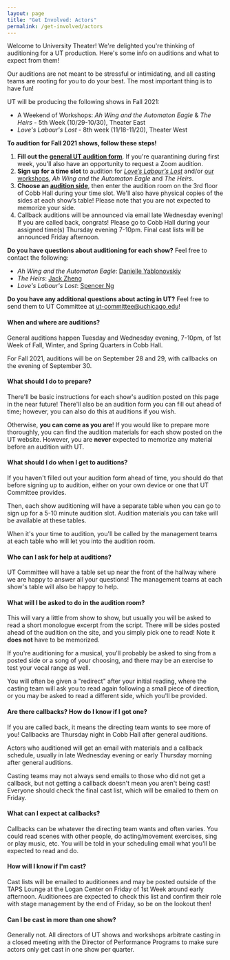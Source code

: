 ```yaml
---
layout: page
title: "Get Involved: Actors"
permalink: /get-involved/actors
---
```


Welcome to University Theater! We're delighted you're thinking of auditioning for a UT production. Here's some info on auditions and what to expect from them!

Our auditions are not meant to be stressful or intimidating, and all casting teams are rooting for you to do your best. The most important thing is to have fun!

UT will be producing the following shows in Fall 2021:

* A Weekend of Workshops: *Ah Wing and the Automaton Eagle* & *The Heirs* - 5th Week (10/29-10/30), Theater East
* *Love's Labour's Lost* - 8th week (11/18-11/20), Theater West

**To audition for Fall 2021 shows, follow these steps!**

1. **Fill out the [general UT audition form](http://bit.ly/UTFall21Auditions)**. If you're quarantining during first week, you'll also have an opportunity to request a Zoom audition.
2. **Sign up for a time slot** to audition for [*Love’s Labour’s Lost*](http://bit.ly/LLLAuditionSignup) and/or [our workshops](http://bit.ly/Fall21WorkshopsAuditionSignup), *Ah Wing and the Automaton Eagle* and *The Heirs*.
3. **Choose an [audition side](http://bit.ly/UTFall21AuditionSides)**, then enter the audition room on the 3rd floor of Cobb Hall during your time slot. We'll also have physical copies of the sides at each show’s table! Please note that you are not expected to memorize your side.
4. Callback auditions will be announced via email late Wednesday evening! If you are called back, congrats! Please go to Cobb Hall during your assigned time(s) Thursday evening 7-10pm. Final cast lists will be announced Friday afternoon.

**Do you have questions about auditioning for each show?** Feel free to contact the following:

* *Ah Wing and the Automaton Eagle*: [Danielle Yablonovskiy](mailto:dyab2602@uchicago.edu)
* *The Heirs*: [Jack Zheng](mailto:jackgood0815@gmail.com)
* *Love's Labour's Lost*: [Spencer Ng](mailto:spencerng@uchicago.edu)


**Do you have any additional questions about acting in UT?** Feel free to send them to UT Committee at [ut-committee@uchicago.edu](mailto:ut-committee@uchicago.edu)!


#### When and where are auditions?

General auditions happen Tuesday and Wednesday evening, 7-10pm, of 1st Week of Fall, Winter, and Spring Quarters in Cobb Hall.

For Fall 2021, auditions will be on September 28 and 29, with callbacks on the evening of September 30.


#### What should I do to prepare?

There'll be basic instructions for each show's audition posted on this page in the near future! There'll also be an audition form you can fill out ahead of time; however, you can also do this at auditions if you wish. 

Otherwise, **you can come as you are**! If you would like to prepare more thoroughly, you can find the audition materials for each show posted on the UT website. However, you are **never** expected to memorize any material before an audition with UT. 


#### What should I do when I get to auditions?

If you haven't filled out your audition form ahead of time, you should do that before signing up to audition, either on your own device or one that UT Committee provides. 

Then, each show auditioning will have a separate table when you can go to sign up for a 5-10 minute audition slot. Audition materials you can take will be available at these tables.

When it's your time to audition, you'll be called by the management teams at each table who will let you into the audition room.  


#### Who can I ask for help at auditions?

UT Committee will have a table set up near the front of the hallway where we are happy to answer all your questions! The management teams at each show's table will also be happy to help.


#### What will I be asked to do in the audition room?

This will vary a little from show to show, but usually you will be asked to read a short monologue excerpt from the script. There will be sides posted ahead of the audition on the site, and you simply pick one to read! Note it **does not** have to be memorized.  

If you're auditioning for a musical, you'll probably be asked to sing from a posted side or a song of your choosing, and there may be an exercise to test your vocal range as well.

You will often be given a "redirect" after your initial reading, where the casting team will ask you to read again following a small piece of direction, or you may be asked to read a different side, which you'll be provided. 


#### Are there callbacks? How do I know if I got one?

If you are called back, it means the directing team wants to see more of you! Callbacks are Thursday night in Cobb Hall after general auditions.

Actors who auditioned will get an email with materials and a callback schedule, usually in late Wednesday evening or early Thursday morning after general auditions.

Casting teams may not always send emails to those who did not get a callback, but not getting a callback doesn't mean you aren't being cast! Everyone should check the final cast list, which will be emailed to them on Friday.


#### What can I expect at callbacks?
Callbacks can be whatever the directing team wants and often varies. You could read scenes with other people, do acting/movement exercises, sing or play music, etc. You will be told in your scheduling email what you'll be expected to read and do.


#### How will I know if I'm cast?
Cast lists will be emailed to auditionees and may be posted outside of the TAPS Lounge at the Logan Center on Friday of 1st Week around early afternoon. Auditionees are expected to check this list and confirm their role with stage management by the end of Friday, so be on the lookout then!

#### Can I be cast in more than one show?

Generally not. All directors of UT shows and workshops arbitrate casting in a closed meeting with the Director of Performance Programs to make sure actors only get cast in one show per quarter.